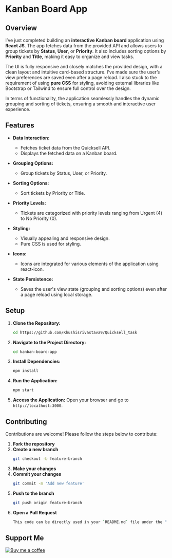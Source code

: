 # Kanban Board App

## Overview
I’ve just completed building an **interactive Kanban board** application using **React JS**. The app fetches data from the provided API and allows users to group tickets by **Status**, **User**, or **Priority**. It also includes sorting options by **Priority** and **Title**, making it easy to organize and view tasks.

The UI is fully responsive and closely matches the provided design, with a clean layout and intuitive card-based structure. I’ve made sure the user’s view preferences are saved even after a page reload. I also stuck to the requirement of using **pure CSS** for styling, avoiding external libraries like Bootstrap or Tailwind to ensure full control over the design.

In terms of functionality, the application seamlessly handles the dynamic grouping and sorting of tickets, ensuring a smooth and interactive user experience.
## Features

- **Data Interaction:**

  - Fetches ticket data from the Quicksell API.
  - Displays the fetched data on a Kanban board.

- **Grouping Options:**

  - Group tickets by Status, User, or Priority.

- **Sorting Options:**

  - Sort tickets by Priority or Title.

- **Priority Levels:**

  - Tickets are categorized with priority levels ranging from Urgent (4) to No Priority (0).

- **Styling:**

  - Visually appealing and responsive design.
  - Pure CSS is used for styling.

- **Icons:**

  - Icons are integrated for various elements of the application using react-icon.

- **State Persistence:**
  - Saves the user's view state (grouping and sorting options) even after a page reload using local storage.

## Setup

1. **Clone the Repository:**

   ```bash
   cd https://github.com/Khushisrivastava9/Quicksell_task
   ```

2. **Navigate to the Project Directory:**

   ```bash
   cd kanban-board-app
   ```

3. **Install Dependencies:**

   ```bash
   npm install
   ```

4. **Run the Application:**

   ```bash
   npm start
   ```

5. **Access the Application:**
   Open your browser and go to `http://localhost:3000`.

## Contributing

Contributions are welcome! Please follow the steps below to contribute:

1. **Fork the repository**
2. **Create a new branch**
   ```bash
   git checkout -b feature-branch
3. **Make your changes**
4. **Commit your changes**
   ```bash
   git commit -m 'Add new feature'
5. **Push to the branch**
   ```bash
   git push origin feature-branch
6. **Open a Pull Request**
   ```bash
   This code can be directly used in your `README.md` file under the "Usage" and "Contributing" sections.

## Support Me
[![Buy me a coffee](https://img.buymeacoffee.com/button-api/?text=Buy%20me%20a%20coffee&emoji=☕&slug=khushisrivastava&button_colour=BD5FFF&font_colour=ffffff&font_family=Cookie&outline_colour=000000&coffee_colour=FFDD00)](https://www.buymeacoffee.com/khushisrivastava)

